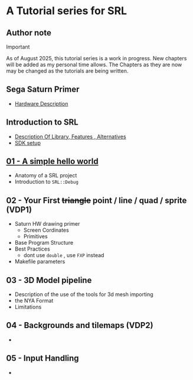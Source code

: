 # A Tutorial series for SRL

## Author note

> [!IMPORTANT]
> As of August 2025, this tutorial series is a work in progress. New chapters will be added as my personal time allows. 
> The Chapters as they are now may be changed as the tutorials are being written.


## Sega Saturn Primer
- [Hardware Description](hardware.md)


## Introduction to SRL
- [Description Of Library, Features , Alternatives](srl_description.md)
- [SDK setup](https://github.com/ReyeMe/SaturnRingLib)


## [01 - A simple hello world](01_hello_world/01_hello_world.md)
- Anatomy of a SRL project
- Introduction to `SRL::Debug`


## 02 - Your First ~~triangle~~ point / line / quad / sprite (VDP1)
- Saturn HW drawing primer
  - Screen Cordinates
  - Primitives
- Base Program Structure
- Best Practices
  - dont use `double` , use `FXP` instead
- Makefile parameters



## 03 - 3D Model pipeline
- Description of the use of the tools for 3d mesh importing
- the NYA Format
- Limitations


## 04 - Backgrounds and tilemaps (VDP2)
- 


## 05 - Input Handling
- 
